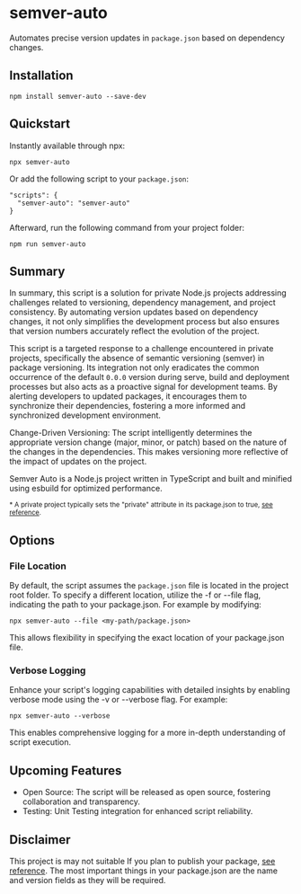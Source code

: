 # semver-auto

Automates precise version updates in `package.json` based on dependency changes.

## Installation

```
npm install semver-auto --save-dev
```

## Quickstart

Instantly available through npx:

```
npx semver-auto
```

Or add the following script to your `package.json`:

```
"scripts": {
  "semver-auto": "semver-auto"
}
```

Afterward, run the following command from your project folder:

```
npm run semver-auto
```

## Summary

In summary, this script is a solution for private Node.js projects addressing challenges related to versioning, dependency management, and project consistency. By automating version updates based on dependency changes, it not only simplifies the development process but also ensures that version numbers accurately reflect the evolution of the project.

This script is a targeted response to a challenge encountered in private projects, specifically the absence of semantic versioning (semver) in package versioning. Its integration not only eradicates the common occurrence of the default `0.0.0` version during serve, build and deployment processes but also acts as a proactive signal for development teams. By alerting developers to updated packages, it encourages them to synchronize their dependencies, fostering a more informed and synchronized development environment.

Change-Driven Versioning: The script intelligently determines the appropriate version change (major, minor, or patch) based on the nature of the changes in the dependencies. This makes versioning more reflective of the impact of updates on the project.

Semver Auto is a Node.js project written in TypeScript and built and minified using esbuild for optimized performance.

<sup>\* A private project typically sets the "private" attribute in its package.json to true, [see reference](https://docs.npmjs.com/cli/v10/configuring-npm/package-json#private).</sup>

## Options

### File Location

By default, the script assumes the `package.json` file is located in the project root folder. To specify a different location, utilize the -f or --file flag, indicating the path to your package.json. For example by modifying:

```
npx semver-auto --file <my-path/package.json>
```

This allows flexibility in specifying the exact location of your package.json file.

### Verbose Logging

Enhance your script's logging capabilities with detailed insights by enabling verbose mode using the -v or --verbose flag. For example:

```
npx semver-auto --verbose
```

This enables comprehensive logging for a more in-depth understanding of script execution.

## Upcoming Features

- Open Source: The script will be released as open source, fostering collaboration and transparency.
- Testing: Unit Testing integration for enhanced script reliability.

## Disclaimer

This project is may not suitable If you plan to publish your package, [see reference](https://docs.npmjs.com/cli/v10/configuring-npm/package-json#version). The most important things in your package.json are the name and version fields as they will be required.
